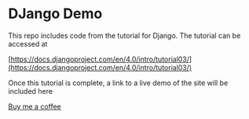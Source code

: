 # DJango Demo

This repo includes code from the tutorial for Django. The tutorial can be accessed at

[https://docs.djangoproject.com/en/4.0/intro/tutorial03/](https://docs.djangoproject.com/en/4.0/intro/tutorial03/)

Once this tutorial is complete, a link to a live demo of the site will be included here

[Buy me a coffee](https://www.buymeacoffee.com/abdullah22C)